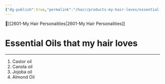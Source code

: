 ```yaml
---
{"dg-publish":true,"permalink":"/hair/products-my-hair-loves/essential-oils-that-my-hair-loves/","dgPassFrontmatter":true,"created":"2023-06-24T22:04:00.245-07:00","updated":"2023-06-25T02:42:15.472-07:00"}
---
```


🔺[[2601-My Hair Personalities\|2601-My Hair Personalities]]

# Essential Oils that my hair loves
***


1. Castor oil 
2. Canola oil
3. Jojoba oil 
4. Almond Oil 